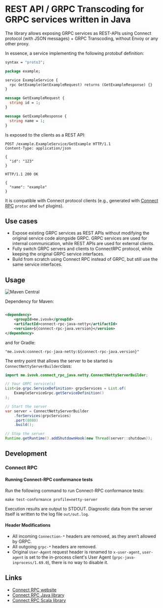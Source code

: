 # REST API / GRPC Transcoding for GRPC services written in Java

The library allows exposing GRPC services as REST-APIs using Connect protocol (with JSON messages) + GRPC Transcoding,
without Envoy or any other proxy.

In essence, a service implementing the following protobuf definition:

```protobuf
syntax = "proto3";

package example;

service ExampleService {
  rpc GetExample(GetExampleRequest) returns (GetExampleResponse) {}
}

message GetExampleRequest {
  string id = 1;
}

message GetExampleResponse {
  string name = 1;
}
```

Is exposed to the clients as a REST API:

```http
POST /example.ExampleService/GetExample HTTP/1.1
Content-Type: application/json

{
  "id": "123"
}

HTTP/1.1 200 OK

{
  "name": "example"
}
```

It is compatible with Connect protocol clients (e.g., generated with [Connect RPC](https://connectrpc.com) `protoc` and
`buf` plugins).

## Use cases

* Expose existing GRPC services as REST APIs without modifying the original service code alongside GRPC. GRPC services
  are used for internal communication, while REST APIs are used for external clients.
* Fully switch GRPC servers and clients to ConnectRPC protocol, while keeping the original GRPC service interfaces.
* Build from scratch using Connect RPC instead of GRPC, but still use the same service interfaces.

## Usage

![Maven Central](https://img.shields.io/maven-central/v/me.ivovk/connect-rpc-java-netty?style=flat-square&color=green)

Dependency for Maven:

```xml

<dependency>
    <groupId>me.ivovk</groupId>
    <artifactId>connect-rpc-java-netty</artifactId>
    <version>${connect-rpc-java.version}</version>
</dependency>
```

and for Gradle:

```
"me.ivovk:connect-rpc-java-netty:${connect-rpc-java.version}"
```

The entry point that allows the server to be started is `ConnectNettyServerBuilder`class:

```java
import me.ivovk.connect_rpc_java.netty.ConnectNettyServerBuilder;

// Your GRPC service(s)
List<io.grpc.ServiceDefinition> grpcServices = List.of(
    ExampleServiceGrpc.getServiceDefinition()
);

// Start the server
var server = ConnectNettyServerBuilder
    .forServices(grpcServices)
    .port(8080)
    .build();

// Stop the server
Runtime.getRuntime().addShutdownHook(new Thread(server::shutdown));
```

## Development

### Connect RPC

#### Running Connect-RPC conformance tests

Run the following command to run Connect-RPC conformance tests:

```shell
make test-conformance profile=netty-server
```

Execution results are output to STDOUT.
Diagnostic data from the server itself is written to the log file `out/out.log`.

#### Header Modifications

* All incoming `Connection-*` headers are removed, as they aren’t allowed by GRPC.
* All outgoing `grpc-*` headers are removed.
* Original `User-Agent` request header is renamed to `x-user-agent`,
  `user-agent` is set to the in-process client's User Agent (`grpc-java-inprocess/1.69.0`),
  there is no way to disable it.

## Links

* [Connect RPC website](https://connectrpc.com)
* [Connect RPC Java library](https://github.com/igor-vovk/connect-rpc-java/)
* [Connect RPC Scala library](https://github.com/igor-vovk/connect-rpc-scala)